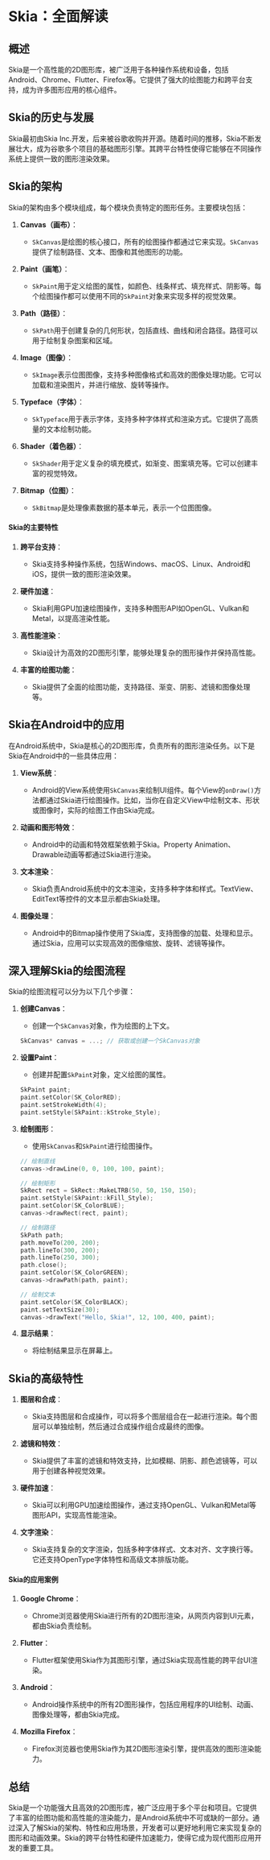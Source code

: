# Skia：全面解读

## 概述

Skia是一个高性能的2D图形库，被广泛用于各种操作系统和设备，包括Android、Chrome、Flutter、Firefox等。它提供了强大的绘图能力和跨平台支持，成为许多图形应用的核心组件。

## Skia的历史与发展

Skia最初由Skia Inc.开发，后来被谷歌收购并开源。随着时间的推移，Skia不断发展壮大，成为谷歌多个项目的基础图形引擎。其跨平台特性使得它能够在不同操作系统上提供一致的图形渲染效果。

## Skia的架构

Skia的架构由多个模块组成，每个模块负责特定的图形任务。主要模块包括：

1. **Canvas（画布）**：
   - `SkCanvas`是绘图的核心接口，所有的绘图操作都通过它来实现。`SkCanvas`提供了绘制路径、文本、图像和其他图形的功能。

2. **Paint（画笔）**：
   - `SkPaint`用于定义绘图的属性，如颜色、线条样式、填充样式、阴影等。每个绘图操作都可以使用不同的`SkPaint`对象来实现多样的视觉效果。

3. **Path（路径）**：
   - `SkPath`用于创建复杂的几何形状，包括直线、曲线和闭合路径。路径可以用于绘制复杂图案和区域。

4. **Image（图像）**：
   - `SkImage`表示位图图像，支持多种图像格式和高效的图像处理功能。它可以加载和渲染图片，并进行缩放、旋转等操作。

5. **Typeface（字体）**：
   - `SkTypeface`用于表示字体，支持多种字体样式和渲染方式。它提供了高质量的文本绘制功能。

6. **Shader（着色器）**：
   - `SkShader`用于定义复杂的填充模式，如渐变、图案填充等。它可以创建丰富的视觉特效。

7. **Bitmap（位图）**：
   - `SkBitmap`是处理像素数据的基本单元，表示一个位图图像。

#### Skia的主要特性

1. **跨平台支持**：
   - Skia支持多种操作系统，包括Windows、macOS、Linux、Android和iOS，提供一致的图形渲染效果。

2. **硬件加速**：
   - Skia利用GPU加速绘图操作，支持多种图形API如OpenGL、Vulkan和Metal，以提高渲染性能。

3. **高性能渲染**：
   - Skia设计为高效的2D图形引擎，能够处理复杂的图形操作并保持高性能。

4. **丰富的绘图功能**：
   - Skia提供了全面的绘图功能，支持路径、渐变、阴影、滤镜和图像处理等。

## Skia在Android中的应用

在Android系统中，Skia是核心的2D图形库，负责所有的图形渲染任务。以下是Skia在Android中的一些具体应用：

1. **View系统**：
   - Android的View系统使用`SkCanvas`来绘制UI组件。每个View的`onDraw()`方法都通过Skia进行绘图操作。比如，当你在自定义View中绘制文本、形状或图像时，实际的绘图工作由Skia完成。

2. **动画和图形特效**：
   - Android中的动画和特效框架依赖于Skia。Property Animation、Drawable动画等都通过Skia进行渲染。

3. **文本渲染**：
   - Skia负责Android系统中的文本渲染，支持多种字体和样式。TextView、EditText等控件的文本显示都由Skia处理。

4. **图像处理**：
   - Android中的Bitmap操作使用了Skia库，支持图像的加载、处理和显示。通过Skia，应用可以实现高效的图像缩放、旋转、滤镜等操作。

## 深入理解Skia的绘图流程

Skia的绘图流程可以分为以下几个步骤：

1. **创建Canvas**：
   - 创建一个`SkCanvas`对象，作为绘图的上下文。

   ```cpp
   SkCanvas* canvas = ...; // 获取或创建一个SkCanvas对象
   ```

2. **设置Paint**：
   - 创建并配置`SkPaint`对象，定义绘图的属性。

   ```cpp
   SkPaint paint;
   paint.setColor(SK_ColorRED);
   paint.setStrokeWidth(4);
   paint.setStyle(SkPaint::kStroke_Style);
   ```

3. **绘制图形**：
   - 使用`SkCanvas`和`SkPaint`进行绘图操作。

   ```cpp
   // 绘制直线
   canvas->drawLine(0, 0, 100, 100, paint);

   // 绘制矩形
   SkRect rect = SkRect::MakeLTRB(50, 50, 150, 150);
   paint.setStyle(SkPaint::kFill_Style);
   paint.setColor(SK_ColorBLUE);
   canvas->drawRect(rect, paint);

   // 绘制路径
   SkPath path;
   path.moveTo(200, 200);
   path.lineTo(300, 200);
   path.lineTo(250, 300);
   path.close();
   paint.setColor(SK_ColorGREEN);
   canvas->drawPath(path, paint);

   // 绘制文本
   paint.setColor(SK_ColorBLACK);
   paint.setTextSize(30);
   canvas->drawText("Hello, Skia!", 12, 100, 400, paint);
   ```

4. **显示结果**：
   - 将绘制结果显示在屏幕上。

## Skia的高级特性

1. **图层和合成**：
   - Skia支持图层和合成操作，可以将多个图层组合在一起进行渲染。每个图层可以单独绘制，然后通过合成操作组合成最终的图像。

2. **滤镜和特效**：
   - Skia提供了丰富的滤镜和特效支持，比如模糊、阴影、颜色滤镜等，可以用于创建各种视觉效果。

3. **硬件加速**：
   - Skia可以利用GPU加速绘图操作，通过支持OpenGL、Vulkan和Metal等图形API，实现高性能渲染。

4. **文字渲染**：
   - Skia支持复杂的文字渲染，包括多种字体样式、文本对齐、文字换行等。它还支持OpenType字体特性和高级文本排版功能。

#### Skia的应用案例

1. **Google Chrome**：
   - Chrome浏览器使用Skia进行所有的2D图形渲染，从网页内容到UI元素，都由Skia负责绘制。

2. **Flutter**：
   - Flutter框架使用Skia作为其图形引擎，通过Skia实现高性能的跨平台UI渲染。

3. **Android**：
   - Android操作系统中的所有2D图形操作，包括应用程序的UI绘制、动画、图像处理等，都由Skia完成。

4. **Mozilla Firefox**：
   - Firefox浏览器也使用Skia作为其2D图形渲染引擎，提供高效的图形渲染能力。

## 总结

Skia是一个功能强大且高效的2D图形库，被广泛应用于多个平台和项目。它提供了丰富的绘图功能和高性能的渲染能力，是Android系统中不可或缺的一部分。通过深入了解Skia的架构、特性和应用场景，开发者可以更好地利用它来实现复杂的图形和动画效果。Skia的跨平台特性和硬件加速能力，使得它成为现代图形应用开发的重要工具。
